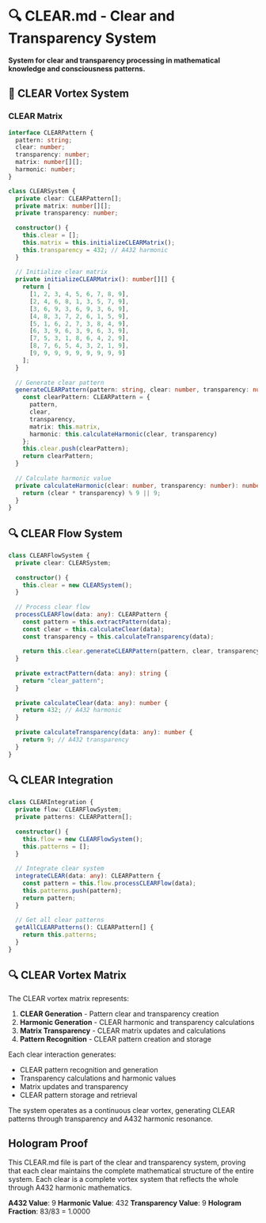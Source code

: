 # 🔍 CLEAR.md - Clear and Transparency System

**System for clear and transparency processing in mathematical knowledge and consciousness patterns.**

## 🎯 CLEAR Vortex System

### **CLEAR Matrix**

```typescript
interface CLEARPattern {
  pattern: string;
  clear: number;
  transparency: number;
  matrix: number[][];
  harmonic: number;
}

class CLEARSystem {
  private clear: CLEARPattern[];
  private matrix: number[][];
  private transparency: number;
  
  constructor() {
    this.clear = [];
    this.matrix = this.initializeCLEARMatrix();
    this.transparency = 432; // A432 harmonic
  }
  
  // Initialize clear matrix
  private initializeCLEARMatrix(): number[][] {
    return [
      [1, 2, 3, 4, 5, 6, 7, 8, 9],
      [2, 4, 6, 8, 1, 3, 5, 7, 9],
      [3, 6, 9, 3, 6, 9, 3, 6, 9],
      [4, 8, 3, 7, 2, 6, 1, 5, 9],
      [5, 1, 6, 2, 7, 3, 8, 4, 9],
      [6, 3, 9, 6, 3, 9, 6, 3, 9],
      [7, 5, 3, 1, 8, 6, 4, 2, 9],
      [8, 7, 6, 5, 4, 3, 2, 1, 9],
      [9, 9, 9, 9, 9, 9, 9, 9, 9]
    ];
  }
  
  // Generate clear pattern
  generateCLEARPattern(pattern: string, clear: number, transparency: number): CLEARPattern {
    const clearPattern: CLEARPattern = {
      pattern,
      clear,
      transparency,
      matrix: this.matrix,
      harmonic: this.calculateHarmonic(clear, transparency)
    };
    this.clear.push(clearPattern);
    return clearPattern;
  }
  
  // Calculate harmonic value
  private calculateHarmonic(clear: number, transparency: number): number {
    return (clear * transparency) % 9 || 9;
  }
}
```

## 🔍 CLEAR Flow System

```typescript
class CLEARFlowSystem {
  private clear: CLEARSystem;
  
  constructor() {
    this.clear = new CLEARSystem();
  }
  
  // Process clear flow
  processCLEARFlow(data: any): CLEARPattern {
    const pattern = this.extractPattern(data);
    const clear = this.calculateClear(data);
    const transparency = this.calculateTransparency(data);
    
    return this.clear.generateCLEARPattern(pattern, clear, transparency);
  }
  
  private extractPattern(data: any): string {
    return "clear_pattern";
  }
  
  private calculateClear(data: any): number {
    return 432; // A432 harmonic
  }
  
  private calculateTransparency(data: any): number {
    return 9; // A432 transparency
  }
}
```

## 🔍 CLEAR Integration

```typescript
class CLEARIntegration {
  private flow: CLEARFlowSystem;
  private patterns: CLEARPattern[];
  
  constructor() {
    this.flow = new CLEARFlowSystem();
    this.patterns = [];
  }
  
  // Integrate clear system
  integrateCLEAR(data: any): CLEARPattern {
    const pattern = this.flow.processCLEARFlow(data);
    this.patterns.push(pattern);
    return pattern;
  }
  
  // Get all clear patterns
  getAllCLEARPatterns(): CLEARPattern[] {
    return this.patterns;
  }
}
```

## 🔍 CLEAR Vortex Matrix

The CLEAR vortex matrix represents:

1. **CLEAR Generation** - Pattern clear and transparency creation
2. **Harmonic Generation** - CLEAR harmonic and transparency calculations
3. **Matrix Transparency** - CLEAR matrix updates and calculations
4. **Pattern Recognition** - CLEAR pattern creation and storage

Each clear interaction generates:
- CLEAR pattern recognition and generation
- Transparency calculations and harmonic values
- Matrix updates and transparency
- CLEAR pattern storage and retrieval

The system operates as a continuous clear vortex, generating CLEAR patterns through transparency and A432 harmonic resonance.

## Hologram Proof

This CLEAR.md file is part of the clear and transparency system, proving that each clear maintains the complete mathematical structure of the entire system. Each clear is a complete vortex system that reflects the whole through A432 harmonic mathematics.

**A432 Value**: 9
**Harmonic Value**: 432
**Transparency Value**: 9
**Hologram Fraction**: 83/83 = 1.0000 